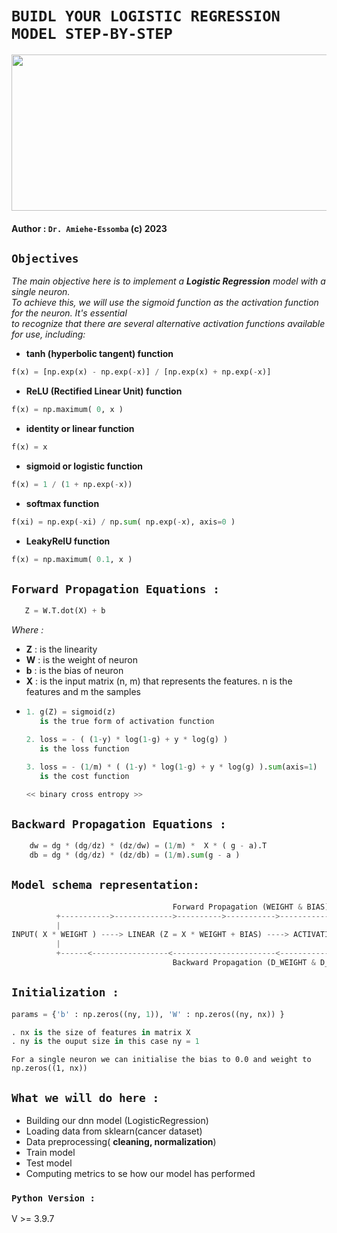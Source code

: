 # ```BUIDL YOUR LOGISTIC REGRESSION MODEL STEP-BY-STEP```
<img width="600px" height="250px" src="https://sebastianraschka.com/images/faq/logisticregr-neuralnet/schematic.png"></img>

#### <!-- AUTHOR -->Author : ```Dr. Amiehe-Essomba``` (c) 2023


## **```Objectives```**

*The main objective here is to implement a __Logistic Regression__ model with a single neuron.* \
*To achieve this, we will use the sigmoid function as the activation function for the neuron. It's essential* \
*to recognize that there are several alternative activation functions available for use, including:*

* __tanh (hyperbolic tangent) function__
```python
f(x) = [np.exp(x) - np.exp(-x)] / [np.exp(x) + np.exp(-x)]
``` 

* __ReLU (Rectified Linear Unit) function__
```python
f(x) = np.maximum( 0, x )
```

* __identity or linear function__
```python
f(x) = x
```

* __sigmoid or logistic function__
```python
f(x) = 1 / (1 + np.exp(-x))
```

* __softmax function__ 
```python
f(xi) = np.exp(-xi) / np.sum( np.exp(-x), axis=0 )
```

* __LeakyRelU function__ 
```python
f(x) = np.maximum( 0.1, x )
```
 
## ```Forward Propagation Equations :```
 ```python
    Z = W.T.dot(X) + b
 ```

  *Where :*

 * **Z** : is the linearity
 * **W** : is the weight of neuron
 * **b** : is the bias  of neuron
 * **X** : is the input matrix (n, m) that represents the features. n is the features and m the samples

- ```python
  1. g(Z) = sigmoid(z)
     is the true form of activation function

  2. loss = - ( (1-y) * log(1-g) + y * log(g) ) 
     is the loss function

  3. loss = - (1/m) * ( (1-y) * log(1-g) + y * log(g) ).sum(axis=1) 
     is the cost function

  << binary cross entropy >>
    ```


## ```Backward Propagation Equations : ```

```python 
    dw = dg * (dg/dz) * (dz/dw) = (1/m) *  X * ( g - a).T
    db = dg * (dg/dz) * (dz/db) = (1/m).sum(g - a )
```


## __```Model schema representation:```__

```python
                                    Forward Propagation (WEIGHT & BIAS)
          +----------->------------->---------->----------->----------------------------+
          |                                                                             |             1 if p > 0.5 else 0           
INPUT( X * WEIGHT ) ----> LINEAR (Z = X * WEIGHT + BIAS) ----> ACTIVATION( SIGMOID(Z) ) ---> OUTPUT( Y[ idx([p, 1 - p]) ] )
          |                                                                              |                
          +------<-----------------<-----------------------<-------------------<---------+
                                    Backward Propagation (D_WEIGHT & D_BIAS)

```

## __```Initialization :```__
```python
params = {'b' : np.zeros((ny, 1)), 'W' : np.zeros((ny, nx)) }

. nx is the size of features in matrix X
. ny is the ouput size in this case ny = 1
```
```For a single neuron we can initialise the bias to 0.0 and weight to np.zeros((1, nx))```

## ```What we will do here :```
 - Building our dnn model (LogisticRegression)
 - Loading data from sklearn(cancer dataset)
 - Data preprocessing( **cleaning, normalization**)
 - Train model
 - Test model
 - Computing metrics to se how our model has performed
 
 ### __```Python Version :```__
   V >= 3.9.7
